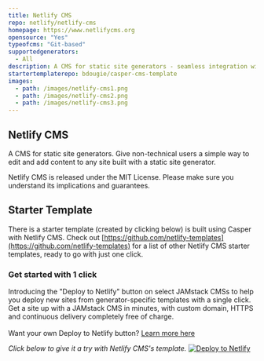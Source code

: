 ```yaml
---
title: Netlify CMS
repo: netlify/netlify-cms
homepage: https://www.netlifycms.org
opensource: "Yes"
typeofcms: "Git-based"
supportedgenerators:
  - All
description: A CMS for static site generators - seamless integration with Netlify.
startertemplaterepo: bdougie/casper-cms-template
images:
  - path: /images/netlify-cms1.png
  - path: /images/netlify-cms2.png
  - path: /images/netlify-cms3.png
---
```

## Netlify CMS

A CMS for static site generators. Give non-technical users a simple way to edit and add content to any site built with a static site generator.

Netlify CMS is released under the MIT License. Please make sure you understand its implications and guarantees.

## Starter Template

There is a starter template (created by clicking below) is built using Casper with Netlify CMS. Check out [https://github.com/netlify-templates](https://github.com/netlify-templates) for a list of other Netlify CMS starter templates, ready to go with just one click.

<div class="promo">
  <div class="deploy-to-netlify">
    <h3>Get started with 1 click</h3>
    <p>Introducing the "Deploy to Netlify" button on select JAMstack CMSs to help you deploy new sites from generator-specific templates with a single click. Get a site up with a JAMstack CMS in minutes, with custom domain, HTTPS and continuous delivery completely free of charge.<br><br>
    Want your own Deploy to Netlify button? <a href="https://www.netlify.com/docs/deploy_button/">Learn more here</a></p>
      <em>Click below to give it a try with Netlify CMS's template.</em>
      <a class="deploy-btn-interior inline" href="https://app.netlify.com/start/deploy?repository=https://github.com/bdougie/casper-cms-template" alt="Deploy to Netlify" title="Deploy to Netlify">
        <img src="https://www.netlify.com/img/deploy/button.svg" title="Deploy to Netlify">
      </a>
    </p>
  </div>
</div>
